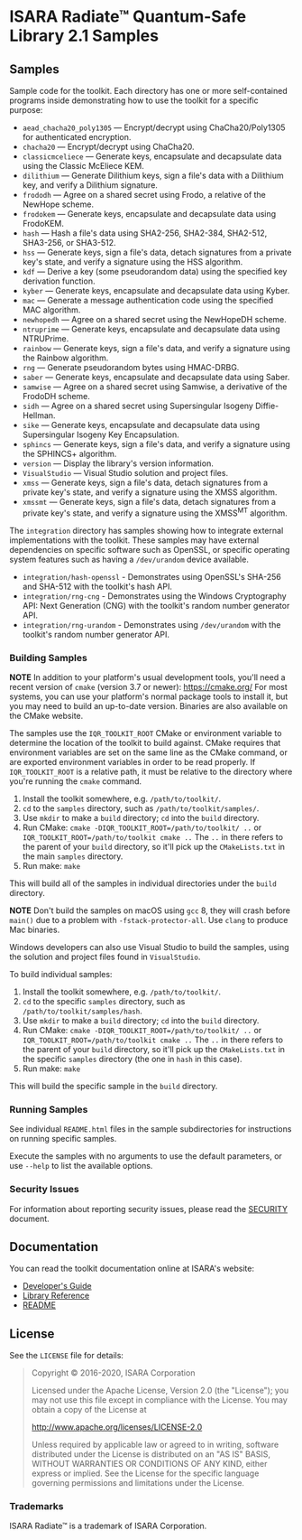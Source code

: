 # ISARA Radiate™ Quantum-Safe Library 2.1 Samples

## Samples

Sample code for the toolkit. Each directory has one or more self-contained
programs inside demonstrating how to use the toolkit for a specific purpose:

* `aead_chacha20_poly1305` &mdash; Encrypt/decrypt using ChaCha20/Poly1305 for
  authenticated encryption.
* `chacha20` &mdash; Encrypt/decrypt using ChaCha20.
* `classicmceliece` &mdash; Generate keys, encapsulate and decapsulate data
  using the Classic McEliece KEM.
* `dilithium` &mdash; Generate Dilithium keys, sign a file's data with a
  Dilithium key, and verify a Dilithium signature.
* `frododh` &mdash; Agree on a shared secret using Frodo, a relative of the
  NewHope scheme.
* `frodokem` &mdash; Generate keys, encapsulate and decapsulate data using
  FrodoKEM.
* `hash` &mdash; Hash a file's data using SHA2-256, SHA2-384, SHA2-512,
  SHA3-256, or SHA3-512.
* `hss` &mdash; Generate keys, sign a file's data, detach signatures from a
  private key's state, and verify a signature using the HSS algorithm.
* `kdf` &mdash; Derive a key (some pseudorandom data) using the specified key
  derivation function.
* `kyber` &mdash; Generate keys, encapsulate and decapsulate data using
  Kyber.
* `mac` &mdash; Generate a message authentication code using the specified MAC
  algorithm.
* `newhopedh` &mdash; Agree on a shared secret using the NewHopeDH scheme.
* `ntruprime` &mdash; Generate keys, encapsulate and decapsulate data
  using NTRUPrime.
* `rainbow` &mdash; Generate keys, sign a file's data, and verify a signature
  using the Rainbow algorithm.
* `rng` &mdash; Generate pseudorandom bytes using HMAC-DRBG.
* `saber` &mdash; Generate keys, encapsulate and decapsulate data using
  Saber.
* `samwise` &mdash; Agree on a shared secret using Samwise, a derivative of the
  FrodoDH scheme.
* `sidh` &mdash; Agree on a shared secret using Supersingular Isogeny
  Diffie-Hellman.
* `sike` &mdash; Generate keys, encapsulate and decapsulate data using
  Supersingular Isogeny Key Encapsulation.
* `sphincs` &mdash; Generate keys, sign a file's data, and verify a signature
  using the SPHINCS+ algorithm.
* `version` &mdash; Display the library's version information.
* `VisualStudio` &mdash; Visual Studio solution and project files.
* `xmss` &mdash; Generate keys, sign a file's data, detach signatures from a
  private key's state, and verify a signature using the XMSS algorithm.
* `xmssmt` &mdash; Generate keys, sign a file's data, detach signatures from a
  private key's state, and verify a signature using the XMSS<sup>MT</sup> algorithm.

The `integration` directory has samples showing how to integrate external
implementations with the toolkit. These samples may have external dependencies
on specific software such as OpenSSL, or specific operating system features such
as having a `/dev/urandom` device available.

* `integration/hash-openssl` - Demonstrates using OpenSSL's SHA-256 and SHA-512
  with the toolkit's hash API.
* `integration/rng-cng` - Demonstrates using the Windows Cryptography API:
  Next Generation (CNG) with the toolkit's random number generator API.
* `integration/rng-urandom` - Demonstrates using `/dev/urandom` with the
  toolkit's random number generator API.

### Building Samples

**NOTE**
In addition to your platform's usual development tools, you'll need a recent
version of `cmake` (version 3.7 or newer): https://cmake.org/ For most systems,
you can use your platform's normal package tools to install it, but you may
need to build an up-to-date version. Binaries are also available on the CMake
website.

The samples use the `IQR_TOOLKIT_ROOT` CMake or environment variable to
determine the location of the toolkit to build against. CMake requires that
environment variables are set on the same line as the CMake command, or are
exported environment variables in order to be read properly. If
`IQR_TOOLKIT_ROOT` is a relative path, it must be relative to the directory
where you're running the `cmake` command.

1. Install the toolkit somewhere, e.g. `/path/to/toolkit/`.
2. `cd` to the `samples` directory, such as `/path/to/toolkit/samples/`.
3. Use `mkdir` to make a `build` directory; `cd` into the `build` directory.
4. Run CMake: `cmake -DIQR_TOOLKIT_ROOT=/path/to/toolkit/ ..` or
   `IQR_TOOLKIT_ROOT=/path/to/toolkit cmake ..` The `..` in there refers to
   the parent of your `build` directory, so it'll pick up the `CMakeLists.txt`
   in the main `samples` directory.
5. Run make: `make`

This will build all of the samples in individual directories under the `build`
directory.

**NOTE**
Don't build the samples on macOS using `gcc` 8, they will crash before `main()`
due to a problem with `-fstack-protector-all`. Use `clang` to produce Mac
binaries.

Windows developers can also use Visual Studio to build the samples, using the
solution and project files found in `VisualStudio`.

To build individual samples:

1. Install the toolkit somewhere, e.g. `/path/to/toolkit/`.
2. `cd` to the specific `samples` directory, such as
   `/path/to/toolkit/samples/hash`.
3. Use `mkdir` to make a `build` directory; `cd` into the `build` directory.
4. Run CMake: `cmake -DIQR_TOOLKIT_ROOT=/path/to/toolkit/ ..` or
   `IQR_TOOLKIT_ROOT=/path/to/toolkit cmake ..` The `..` in there refers to
   the parent of your `build` directory, so it'll pick up the `CMakeLists.txt`
   in the specific `samples` directory (the one in `hash` in this case).
5. Run make: `make`

This will build the specific sample in the `build` directory.

### Running Samples

See individual `README.html` files in the sample subdirectories for instructions
on running specific samples.

Execute the samples with no arguments to use the default parameters, or use
`--help` to list the available options.

### Security Issues

For information about reporting security issues, please read the
[SECURITY](https://github.com/isaracorp/Toolkit-Samples/blob/master/SECURITY.md)
document.

## Documentation

You can read the toolkit documentation online at ISARA's website:

* [Developer's Guide](https://www.isara.com/toolkit/2/doc/guide/guide.html)
* [Library Reference](https://www.isara.com/toolkit/2/doc/library/index.html)
* [README](https://www.isara.com/toolkit/2/README.html)

## License

See the `LICENSE` file for details:

> Copyright © 2016-2020, ISARA Corporation
>
> Licensed under the Apache License, Version 2.0 (the "License");
> you may not use this file except in compliance with the License.
> You may obtain a copy of the License at
>
> http://www.apache.org/licenses/LICENSE-2.0
>
> Unless required by applicable law or agreed to in writing, software
> distributed under the License is distributed on an "AS IS" BASIS,
> WITHOUT WARRANTIES OR CONDITIONS OF ANY KIND, either express or implied.
> See the License for the specific language governing permissions and
> limitations under the License.

### Trademarks

ISARA Radiate™ is a trademark of ISARA Corporation.
